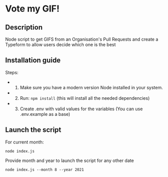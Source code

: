 # Vote my GIF!

## Description

Node script to get GIFS from an Organisation's Pull Requests and create a Typeform to allow users decide which one is the best

## Installation guide

Steps:

- 1.  Make sure you have a modern version Node installed in your system.
- 2.  Run: `npm install` (this will install all the needed dependencies)
- 3.  Create .env with valid values for the variables (You can use .env.example as a base)

## Launch the script

For current month:

`node index.js`

Provide month and year to launch the script for any other date

`node index.js --month 8 --year 2021`
